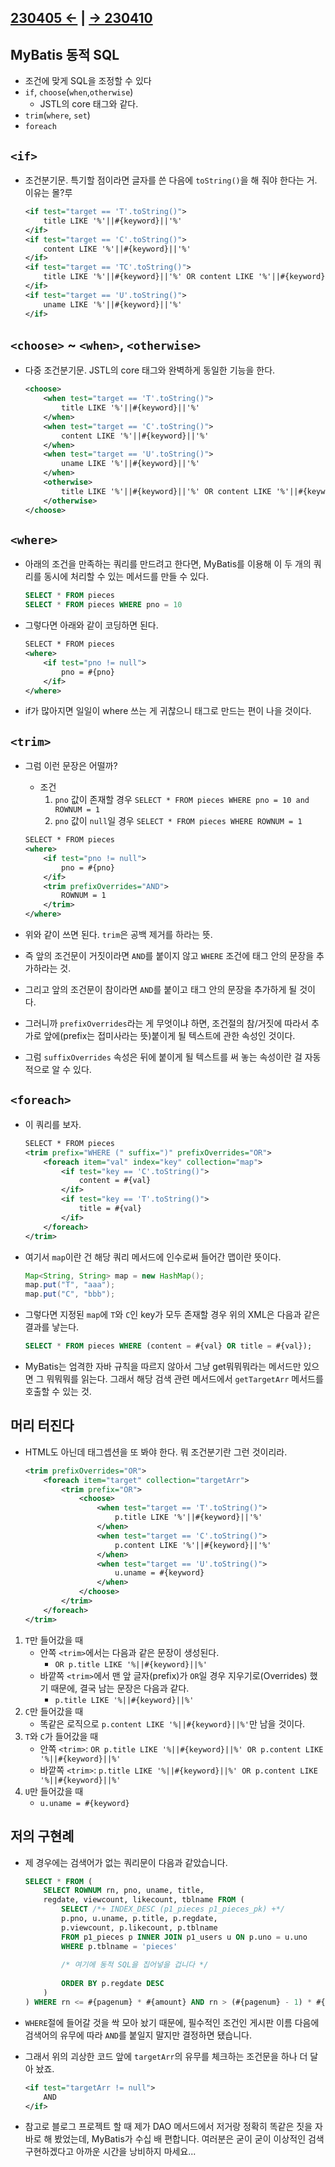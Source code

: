 ﻿## [230405 ←](/230130-_Spring/230405/) | [→ 230410](/230130-_Spring/230410/)

## MyBatis 동적 SQL

- 조건에 맞게 SQL을 조정할 수 있다
- `if`, `choose`(`when`,`otherwise`)
    - JSTL의 core 태그와 같다.
- `trim`(`where`, `set`)
- `foreach`

## `<if>`

- 조건분기문. 특기할 점이라면 글자를 쓴 다음에 `toString()`을 해 줘야 한다는 거. 이유는 몰?루

    ```xml
    <if test="target == 'T'.toString()">
        title LIKE '%'||#{keyword}||'%'
    </if>
    <if test="target == 'C'.toString()">
        content LIKE '%'||#{keyword}||'%'
    </if>
    <if test="target == 'TC'.toString()">
        title LIKE '%'||#{keyword}||'%' OR content LIKE '%'||#{keyword}||'%'
    </if>
    <if test="target == 'U'.toString()">
        uname LIKE '%'||#{keyword}||'%'
    </if>
    ```

## `<choose>` ~ `<when>`, `<otherwise>`

- 다중 조건분기문. JSTL의 core 태그와 완벽하게 동일한 기능을 한다.

    ```xml
    <choose>
        <when test="target == 'T'.toString()">
            title LIKE '%'||#{keyword}||'%'
        </when>
        <when test="target == 'C'.toString()">
            content LIKE '%'||#{keyword}||'%'
        </when>
        <when test="target == 'U'.toString()">
            uname LIKE '%'||#{keyword}||'%'
        </when>
        <otherwise>
            title LIKE '%'||#{keyword}||'%' OR content LIKE '%'||#{keyword}||'%'
        </otherwise>
    </choose>
    ```

## `<where>`

- 아래의 조건을 만족하는 쿼리를 만드려고 한다면, MyBatis를 이용해 이 두 개의 쿼리를 동시에 처리할 수 있는 메서드를 만들 수 있다.

    ```sql
    SELECT * FROM pieces
    SELECT * FROM pieces WHERE pno = 10
    ```

- 그렇다면 아래와 같이 코딩하면 된다.

    ```xml
    SELECT * FROM pieces
    <where>
        <if test="pno != null">
            pno = #{pno}
        </if>
    </where>
    ```

- if가 많아지면 일일이 where 쓰는 게 귀찮으니 태그로 만드는 편이 나을 것이다.

## `<trim>`

- 그럼 이런 문장은 어떨까?
    - 조건
        1. `pno` 값이 존재할 경우 `SELECT * FROM pieces WHERE pno = 10 and ROWNUM = 1`
        1. `pno` 값이 `null`일 경우 `SELECT * FROM pieces WHERE ROWNUM = 1`

    ```xml
    SELECT * FROM pieces
    <where>
        <if test="pno != null">
            pno = #{pno}
        </if>
        <trim prefixOverrides="AND">
            ROWNUM = 1
        </trim>
    </where>
    ```

- 위와 같이 쓰면 된다. `trim`은 공백 제거를 하라는 뜻.
- 즉 앞의 조건문이 거짓이라면 `AND`를 붙이지 않고 `WHERE` 조건에 태그 안의 문장을 추가하라는 것.
- 그리고 앞의 조건문이 참이라면 `AND`를 붙이고 태그 안의 문장을 추가하게 될 것이다.
- 그러니까 `prefixOverrides`라는 게 무엇이냐 하면, 조건절의 참/거짓에 따라서 추가로 앞에(prefix는 접미사라는 뜻)붙이게 될 텍스트에 관한 속성인 것이다.
- 그럼 `suffixOverrides` 속성은 뒤에 붙이게 될 텍스트를 써 놓는 속성이란 걸 자동적으로 알 수 있다.

## `<foreach>`

- 이 쿼리를 보자.

    ```xml
    SELECT * FROM pieces
    <trim prefix="WHERE (" suffix=")" prefixOverrides="OR">
        <foreach item="val" index="key" collection="map">
            <if test="key == 'C'.toString()">
                content = #{val}
            </if>
            <if test="key == 'T'.toString()">
                title = #{val}
            </if>
        </foreach>
    </trim>
    ```

- 여기서 `map`이란 건 해당 쿼리 메서드에 인수로써 들어간 맵이란 뜻이다.

    ```java
    Map<String, String> map = new HashMap();
    map.put("T", "aaa");
    map.put("C", "bbb");
    ```

- 그렇다면 지정된 `map`에 `T`와 `C`인 key가 모두 존재할 경우 위의 XML은 다음과 같은 결과를 낳는다.

    ```sql
    SELECT * FROM pieces WHERE (content = #{val} OR title = #{val});
    ```

- MyBatis는 엄격한 자바 규칙을 따르지 않아서 그냥 get뭐뭐뭐라는 메서드만 있으면 그 뭐뭐뭐를 읽는다. 그래서 해당 검색 관련 메서드에서 `getTargetArr` 메서드를 호출할 수 있는 것.

## 머리 터진다

- HTML도 아닌데 태그셉션을 또 봐야 한다. 뭐 조건분기란 그런 것이리라.

    ```xml
    <trim prefixOverrides="OR">
		<foreach item="target" collection="targetArr">
			<trim prefix="OR">
				<choose>
					<when test="target == 'T'.toString()">
						p.title LIKE '%'||#{keyword}||'%'
					</when>
					<when test="target == 'C'.toString()">
						p.content LIKE '%'||#{keyword}||'%'
					</when>
					<when test="target == 'U'.toString()">
						u.uname = #{keyword}
					</when>
				</choose>
			</trim>
		</foreach>
	</trim>
    ```

1. `T`만 들어갔을 때
    - 안쪽 `<trim>`에서는 다음과 같은 문장이 생성된다.
        - `OR p.title LIKE '%||#{keyword}||%'`
    - 바깥쪽 `<trim>`에서 맨 앞 글자(prefix)가 `OR`일 경우 지우기로(Overrides) 했기 때문에, 결국 남는 문장은 다음과 같다.
        - `p.title LIKE '%||#{keyword}||%'`
1. `C`만 들어갔을 때
    - 똑같은 로직으로 `p.content LIKE '%||#{keyword}||%'`만 남을 것이다.
1. `T`와 `C`가 들어갔을 때
    - 안쪽 `<trim>`: `OR p.title LIKE '%||#{keyword}||%' OR p.content LIKE '%||#{keyword}||%'`
    - 바깥쪽 `<trim>`: `p.title LIKE '%||#{keyword}||%' OR p.content LIKE '%||#{keyword}||%'`
1. `U`만 들어갔을 때
    - `u.uname = #{keyword}`
	
## 저의 구현례

- 제 경우에는 검색어가 없는 쿼리문이 다음과 같았습니다.

    ```sql
    SELECT * FROM (
        SELECT ROWNUM rn, pno, uname, title, 
        regdate, viewcount, likecount, tblname FROM (
            SELECT /*+ INDEX_DESC (p1_pieces p1_pieces_pk) +*/ 
            p.pno, u.uname, p.title, p.regdate, 
            p.viewcount, p.likecount, p.tblname 
            FROM p1_pieces p INNER JOIN p1_users u ON p.uno = u.uno 
            WHERE p.tblname = 'pieces' 
            
            /* 여기에 동적 SQL을 집어넣을 겁니다 */
            
            ORDER BY p.regdate DESC
		)
    ) WHERE rn <= #{pagenum} * #{amount} AND rn > (#{pagenum} - 1) * #{amount}
    ```

- `WHERE`절에 들어갈 것을 싹 모아 놨기 때문에, 필수적인 조건인 게시판 이름 다음에 검색어의 유무에 따라 `AND`를 붙일지 말지만 결정하면 됐습니다.
- 그래서 위의 괴상한 코드 앞에 `targetArr`의 유무를 체크하는 조건문을 하나 더 달아 놨죠.

    ```xml
    <if test="targetArr != null">
        AND
    </if>
    ```

- 참고로 블로그 프로젝트 할 때 제가 DAO 메서드에서 저거랑 정확히 똑같은 짓을 자바로 해 봤었는데, MyBatis가 수십 배 편합니다. 여러분은 굳이 굳이 이상적인 검색 구현하겠다고 아까운 시간을 낭비하지 마세요...
